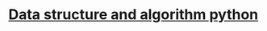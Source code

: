 # [Data structure and algorithm python](https://teamtreehouse.com/library/introduction-to-data-structures)            
















